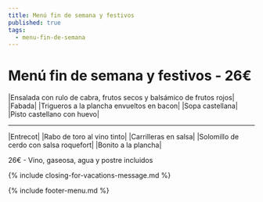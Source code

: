 ```yaml
---
title: Menú fin de semana y festivos
published: true
tags:
  - menu-fin-de-semana
---
```


# Menú fin de semana y festivos - 26€

|Ensalada con rulo de cabra, frutos secos y balsámico de frutos rojos|
|Fabada|
|Trigueros a la plancha envueltos en bacon|
|Sopa castellana|
|Pisto castellano con huevo|

------

|Entrecot|
|Rabo de toro al vino tinto|
|Carrilleras en salsa|
|Solomillo de cerdo con salsa roquefort|
|Bonito a la plancha|

<!-- |Cordero asado|eligiendo este segundo plato se añade 10€ al menú, en total 36€| -->

26€ - Vino, gaseosa, agua y postre incluidos

{% include closing-for-vacations-message.md %}

{% include footer-menu.md %}
